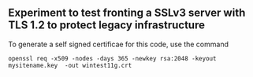 ## Experiment to test fronting a SSLv3 server with TLS 1.2 to protect legacy infrastructure

To generate a self signed certificae for this code, use the command

`openssl req -x509 -nodes -days 365 -newkey rsa:2048 -keyout mysitename.key  -out wintest11g.crt`
